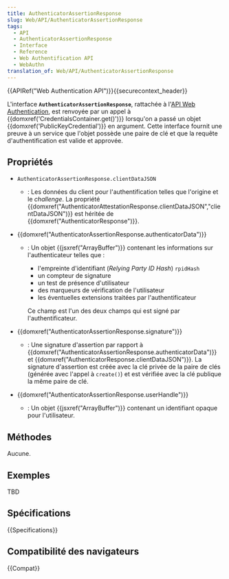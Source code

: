 ```yaml
---
title: AuthenticatorAssertionResponse
slug: Web/API/AuthenticatorAssertionResponse
tags:
  - API
  - AuthenticatorAssertionResponse
  - Interface
  - Reference
  - Web Authentification API
  - WebAuthn
translation_of: Web/API/AuthenticatorAssertionResponse
---
```


{{APIRef("Web Authentication API")}}{{securecontext_header}}

L'interface **`AuthenticatorAssertionResponse`**, rattachée à l'[API Web Authentication](/fr/docs/Web/API/Web_Authentication_API), est renvoyée par un appel à {{domxref('CredentialsContainer.get()')}} lorsqu'on a passé un objet {{domxref('PublicKeyCredential')}} en argument. Cette interface fournit une preuve à un service que l'objet possède une paire de clé et que la requête d'authentification est valide et approvée.

## Propriétés

- `AuthenticatorAssertionResponse.clientDataJSON`
  - : Les données du client pour l'authentification telles que l'origine et le _challenge_. La propriété {{domxref("AuthenticatorAttestationResponse.clientDataJSON","clientDataJSON")}} est héritée de {{domxref("AuthenticatorResponse")}}.
- {{domxref("AuthenticatorAssertionResponse.authenticatorData")}}

  - : Un objet {{jsxref("ArrayBuffer")}} contenant les informations sur l'authenticateur telles que :

    - l'empreinte d'identifiant (_Relying Party ID Hash_) `rpidHash`
    - un compteur de signature
    - un test de présence d'utilisateur
    - des marqueurs de vérification de l'utilisateur
    - les éventuelles extensions traitées par l'authentificateur

    Ce champ est l'un des deux champs qui est signé par l'authentificateur.

- {{domxref("AuthenticatorAssertionResponse.signature")}}
  - : Une signature d'assertion par rapport à {{domxref("AuthenticatorAssertionResponse.authenticatorData")}} et {{domxref("AuthenticatorResponse.clientDataJSON")}}. La signature d'assertion est créée avec la clé privée de la paire de clés (générée avec l'appel à `create()`) et est vérifiée avec la clé publique la même paire de clé.
- {{domxref("AuthenticatorAssertionResponse.userHandle")}}
  - : Un objet {{jsxref("ArrayBuffer")}} contenant un identifiant opaque pour l'utilisateur.

## Méthodes

Aucune.

## Exemples

TBD

## Spécifications

{{Specifications}}

## Compatibilité des navigateurs

{{Compat}}
